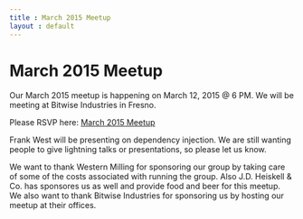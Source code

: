 ```yaml
---
title : March 2015 Meetup
layout : default
---
```


March 2015 Meetup
=======

Our March 2015 meetup is happening on March 12, 2015 @ 6 PM. We will be meeting
at Bitwise Industries in Fresno.

Please RSVP here: <a
href="http://www.meetup.com/CenCal-Ruby/events/220719783/" alt="March 2015
Meetup">March 2015 Meetup</a>

Frank West will be presenting on dependency injection. We are still wanting
people to give lightning talks or presentations, so please let us know.

We want to thank Western Milling for sponsoring our group by taking care of
some of the costs associated with running the group. Also J.D. Heiskell & Co.
has sponsores us as well and provide food and beer for this meetup. We also want
to thank Bitwise Industries for sponsoring us by hosting our meetup at their
offices.
